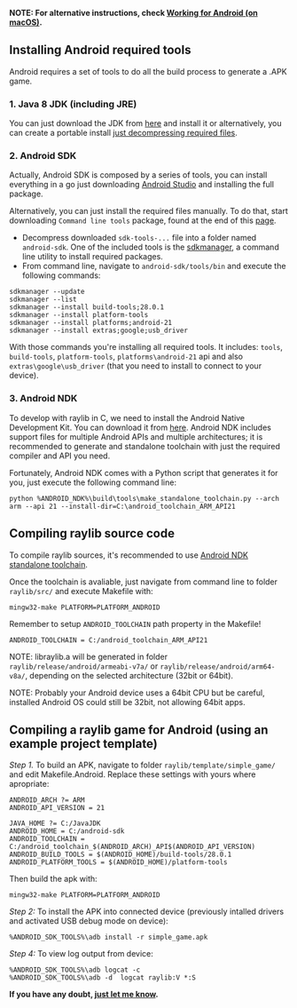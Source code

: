 **NOTE: For alternative instructions, check [Working for Android (on macOS)](https://github.com/raysan5/raylib/wiki/Working-for-Android-(on-macOS)).**

## Installing Android required tools

Android requires a set of tools to do all the build process to generate a .APK game.

### 1. Java 8 JDK (including JRE)

You can just download the JDK from [here](http://www.oracle.com/technetwork/java/javase/downloads/index.html) and install it or alternatively, you can create a portable install [just decompressing required files](https://www.whitebyte.info/programming/java/how-to-install-a-portable-jdk-in-windows-without-admin-rights).

### 2. Android SDK

Actually, Android SDK is composed by a series of tools, you can install everything in a go just downloading [Android Studio](https://developer.android.com/studio/#downloads) and installing the full package.

Alternatively, you can just install the required files manually. To do that, start downloading `Command line tools` package, found at the end of this [page](https://developer.android.com/studio/#Command-line-tools).

 - Decompress downloaded `sdk-tools-...` file into a folder named `android-sdk`. One of the included tools is the [sdkmanager]((https://developer.android.com/studio/command-line/sdkmanager)), a command line utility to install required packages.
 - From command line, navigate to `android-sdk/tools/bin` and execute the following commands:
```
sdkmanager --update
sdkmanager --list
sdkmanager --install build-tools;28.0.1
sdkmanager --install platform-tools
sdkmanager --install platforms;android-21
sdkmanager --install extras;google;usb_driver
```
With those commands you're installing all required tools. It includes: `tools`, `build-tools`, `platform-tools`, `platforms\android-21` api and also `extras\google\usb_driver` (that you need to install to connect to your device).

### 3. Android NDK

To develop with raylib in C, we need to install the Android Native Development Kit. You can download it from [here](https://developer.android.com/ndk/downloads/). Android NDK includes support files for multiple Android APIs and multiple architectures; it is recommended to generate and standalone toolchain with just the required compiler and API you need. 

Fortunately, Android NDK comes with a Python script that generates it for you, just execute the following command line:

    python %ANDROID_NDK%\build\tools\make_standalone_toolchain.py --arch arm --api 21 --install-dir=C:\android_toolchain_ARM_API21

## Compiling raylib source code

To compile raylib sources, it's recommended to use [Android NDK standalone toolchain](https://developer.android.com/ndk/guides/standalone_toolchain.html). 

Once the toolchain is avaliable, just navigate from command line to folder `raylib/src/` and execute Makefile with:

    mingw32-make PLATFORM=PLATFORM_ANDROID

Remember to setup `ANDROID_TOOLCHAIN` path property in the Makefile!

    ANDROID_TOOLCHAIN = C:/android_toolchain_ARM_API21

NOTE: libraylib.a will be generated in folder `raylib/release/android/armeabi-v7a/` or `raylib/release/android/arm64-v8a/`, depending on the selected architecture (32bit or 64bit).

NOTE: Probably your Android device uses a 64bit CPU but be careful, installed Android OS could still be 32bit, not allowing 64bit apps.

## Compiling a raylib game for Android (using an example project template)

_Step 1._ To build an APK, navigate to folder `raylib/template/simple_game/` and edit Makefile.Android. Replace these
settings with yours where apropriate:
```
ANDROID_ARCH ?= ARM
ANDROID_API_VERSION = 21

JAVA_HOME ?= C:/JavaJDK
ANDROID_HOME = C:/android-sdk
ANDROID_TOOLCHAIN = C:/android_toolchain_$(ANDROID_ARCH)_API$(ANDROID_API_VERSION)
ANDROID_BUILD_TOOLS = $(ANDROID_HOME)/build-tools/28.0.1
ANDROID_PLATFORM_TOOLS = $(ANDROID_HOME)/platform-tools
```
Then build the apk with:
    
    mingw32-make PLATFORM=PLATFORM_ANDROID

_Step 2:_ To install the APK into connected device (previously intalled drivers and activated USB debug mode on device):

    %ANDROID_SDK_TOOLS%\adb install -r simple_game.apk

_Step 4:_ To view log output from device:

    %ANDROID_SDK_TOOLS%\adb logcat -c
    %ANDROID_SDK_TOOLS%\adb -d  logcat raylib:V *:S

**If you have any doubt, [just let me know][raysan5].**

[raysan5]: mailto:raysan5@gmail.com "Ramon Santamaria - Ray San"

